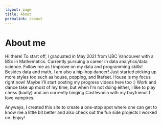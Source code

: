 ```yaml
---
layout: page
title: About
permalink: /about
---
```


# About me
Hi there! To start off, I graduated in May 2021 from UBC Vancouver with a BSc in Mathematics. Currently pursuing a career in data analytics/data science. Follow me as I improve on my data and programming skills! Besides data and math, I am also a hip-hop dancer! Just started picking up more styles too such as house, popping, and litefeet. House is my focus right now! Maybe I'll start posting my progress videos here too :) Work and dance take up most of my time, but when I'm not doing either, I like to play chess (badly) and am currently binging Castlevania with my boyfriend. I love vampires.

Anyways, I created this site to create a one-stop spot where one can get to know me a little bit better and also check out the fun side projects I worked on. Enjoy!
